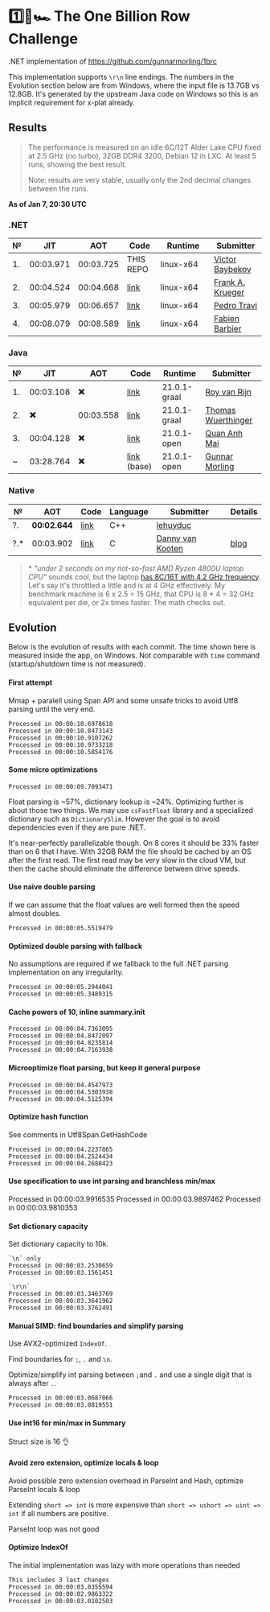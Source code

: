 # 1️⃣🐝🏎️ The One Billion Row Challenge

.NET implementation of https://github.com/gunnarmorling/1brc

This implementation supports `\r\n` line endings. The numbers in the Evolution section below are from Windows, where the input file is 13.7GB vs 12.8GB. It's generated by the upstream Java code on Windows so this is an implicit requirement for x-plat already.

## Results

> The performance is measured on an idle 6C/12T Alder Lake CPU fixed at 2.5 GHz (no turbo), 32GB DDR4 3200, Debian 12 in LXC. At least 5 runs, showing the best result.
> 
> Note: results are very stable, usually only the 2nd decimal changes between the runs.

**As of Jan 7, 20:30 UTC**

### .NET

| № | JIT           | AOT           | Code     | &nbsp;&nbsp;&nbsp;Runtime&nbsp;&nbsp;&nbsp; | Submitter     |
|---|---------------|---------------|--------------------|---------|---------------|
| 1.| 00:03.971     | 00:03.725     | THIS REPO| linux-x64| [Victor Baybekov](https://github.com/buybackoff)|
| 2.| 00:04.524     | 00:04.668     | [link](https://github.com/praeclarum/1brc)| linux-x64| [Frank A. Krueger](https://github.com/praeclarum)|
| 3.| 00:05.979     | 00:06.657     | [link](https://github.com/pedrosakuma/1brc)| linux-x64| [Pedro Travi](https://github.com/pedrosakuma)|
| 4.| 00:08.079     | 00:08.589     | [link](https://github.com/hexawyz/OneBillionRows)| linux-x64| [Fabien Barbier](https://github.com/hexawyz)|

### Java

| №  | JIT            | &nbsp;&nbsp;&nbsp;AOT&nbsp;&nbsp;&nbsp;       | Code     | Runtime | Submitter     |
|----|----------------|-----------------|--------------------|-----|---------------|
| 1. | 00:03.108      | ✖️        | [link](https://github.com/gunnarmorling/1brc/blob/main/src/main/java/dev/morling/onebrc/CalculateAverage_royvanrijn.java)| 21.0.1-graal   | [Roy van Rijn](https://github.com/royvanrijn)|
| 2. | ✖️             | 00:03.558 | [link](https://github.com/gunnarmorling/1brc/blob/main/src/main/java/dev/morling/onebrc/CalculateAverage_thomaswue.java)| 21.0.1-graal   | [Thomas Wuerthinger](https://github.com/thomaswue)| GraalVM native binary |
| 3. | 00:04.128      | ✖️        | [link](https://github.com/gunnarmorling/1brc/blob/main/src/main/java/dev/morling/onebrc/CalculateAverage_merykitty.java)| 21.0.1-open   | [Quan Anh Mai](https://github.com/merykitty)|
| ~  | 03:28.764      | ✖️        | [link](https://github.com/gunnarmorling/onebrc/blob/main/src/main/java/dev/morling/onebrc/CalculateAverage.java) (base)| 21.0.1-open   | [Gunnar Morling](https://github.com/gunnarmorling)|

### Native

| №  | &nbsp;&nbsp;&nbsp;AOT&nbsp;&nbsp;&nbsp;       | Code     | Language | Submitter     | Details |
|----|-----------------|--------------------|-----|---------------|--------------|
| ?. | **00:02.644**   | [link](https://github.com/lehuyduc/1brc-simd) | C++   | [lehuyduc](https://github.com/lehuyduc)|  |
| ?.*|   00:03.902     | [link](https://github.com/dannyvankooten/1brc) | C    | [Danny van Kooten](https://github.com/dannyvankooten)|[blog](https://www.dannyvankooten.com/blog/2024/1brc/)|

> \* *"under 2 seconds on my not-so-fast AMD Ryzen 4800U laptop CPU"* sounds cool, but the laptop [has 8C/16T with 4.2 GHz frequency](https://www.cpubenchmark.net/cpu.php?id=3721&cpu=AMD+Ryzen+7+4800U). Let's say it's throttled a little and is at 4 GHz effectively. My benchmark machine is 6 x 2.5 = 15 GHz, that CPU is 8 * 4 = 32 GHz equivalent per die, or 2x times faster. The math checks out.

## Evolution

Below is the evolution of results with each commit. The time shown here is measured inside the app, on Windows. Not comparable with `time` command (startup/shutdown time is not measured). 

#### First attempt

Mmap + paralell using Span API and some unsafe tricks to avoid Utf8 parsing until the very end.

```
Processed in 00:00:10.6978618
Processed in 00:00:10.8473143
Processed in 00:00:10.9107262
Processed in 00:00:10.9733218
Processed in 00:00:10.5854176
```

#### Some micro optimizations

```
Processed in 00:00:09.7093471
```

Float parsing is ~57%, dictionary lookup is ~24%. Optimizing further is about those two things. We may use `csFastFloat` library and a specialized dictionary such as `DictionarySlim`. However the goal is to avoid dependencies even if they are pure .NET.

It's near-perfectly parallelizable though. On 8 cores it should be 33% faster than on 6 that I have. With 32GB RAM the file should be cached by an OS after the first read. The first read may be very slow in the cloud VM, but then the cache should eliminate the difference between drive speeds.


#### Use naive double parsing

If we can assume that the float values are well formed then the speed almost doubles.

```
Processed in 00:00:05.5519479
```

#### Optimized double parsing with fallback

No assumptions are required if we fallback to the full .NET parsing implementation on any irregularity.

```
Processed in 00:00:05.2944041
Processed in 00:00:05.3489315
```

#### Cache powers of 10, inline summary.init

```
Processed in 00:00:04.7363095
Processed in 00:00:04.8472097
Processed in 00:00:04.8235814
Processed in 00:00:04.7163938
```

#### Microoptimize float parsing, but keep it general purpose

```
Processed in 00:00:04.4547973
Processed in 00:00:04.5303938
Processed in 00:00:04.5125394
```

#### Optimize hash function

See comments in Utf8Span.GetHashCode

```
Processed in 00:00:04.2237865
Processed in 00:00:04.2524434
Processed in 00:00:04.2688423
```

#### Use specification to use int parsing and branchless min/max

Processed in 00:00:03.9916535
Processed in 00:00:03.9897462
Processed in 00:00:03.9810353


#### Set dictionary capacity

Set dictionary capacity to 10k.

```
`\n` only
Processed in 00:00:03.2530659
Processed in 00:00:03.1561451

`\r\n`
Processed in 00:00:03.3463769
Processed in 00:00:03.3641962
Processed in 00:00:03.3762491
```


#### Manual SIMD: find boundaries and simplify parsing

Use AVX2-optimized `IndexOf`.

Find boundaries for `;`, `.` and `\n`.

Optimize/simplify int parsing between `;`and `.` and use a single digit that is always after `.`.

```
Processed in 00:00:03.0687066
Processed in 00:00:03.0819551
```

#### Use int16 for min/max in Summary

Struct size is 16 👌


#### Avoid zero extension, optimize locals & loop

Avoid possible zero extension overhead in ParseInt and Hash, optimize ParseInt locals & loop

Extending `short => int` is more expensive than `short => ushort => uint => int` if all numbers are positive.

ParseInt loop was not good

#### Optimize IndexOf

The initial implementation was lazy with more operations than needed

```
This includes 3 last changes
Processed in 00:00:03.0355594
Processed in 00:00:02.9863322
Processed in 00:00:03.0102503
```

